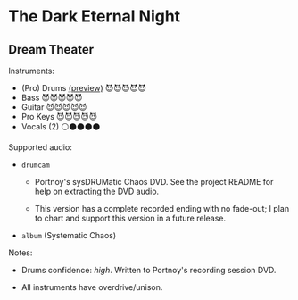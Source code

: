 # The Dark Eternal Night

## Dream Theater

Instruments:

  * (Pro) Drums [(preview)](http://pages.cs.wisc.edu/~tolly/customs/?title=the-dark-eternal-night&artist=dream-theater) 😈😈😈😈😈
  * Bass 😈😈😈😈😈
  * Guitar 😈😈😈😈😈
  * Pro Keys 😈😈😈😈😈
  * Vocals (2) ⚪️⚫️⚫️⚫️⚫️

Supported audio:

  * `drumcam`

    * Portnoy's sysDRUMatic Chaos DVD. See the project README for help on extracting the DVD audio.

    * This version has a complete recorded ending with no fade-out; I plan to chart and support this version in a future release.

  * `album` (Systematic Chaos)

Notes:

  * Drums confidence: *high*. Written to Portnoy's recording session DVD.

  * All instruments have overdrive/unison.

